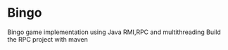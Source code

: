 # Bingo
Bingo game implementation using Java RMI,RPC and multithreading
Build the RPC project with maven
